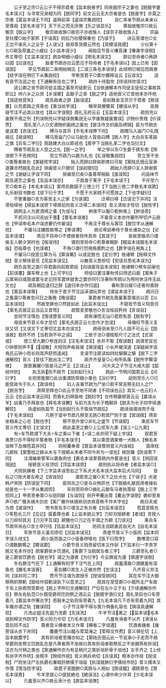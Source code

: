 <!-- { "loadSidebar": true } -->
　　公子至之宗○云公子不得宗君者【监本脱者字】同丧服宗子之妻也【脱服字妻毛本误义】与寻常兄弟相为同【脱同字】前文云云无大宗者是也【脱是字】亦莫之宗者【莫监本误无下同】遥释前耳【遥误宗集説挍】
　　自仁率亲节疏从亲亲以至尊祖【至毛本误下】天下乐之而无厌倦【乐之误显乐】
　　尊祖故敬宗○故云敬宗【脱云字】
　　敬宗故收族○故宗子亦收族人【误宗子故收族人】
　　宗庙至社稷○始于家邦【于误周】则后乃社稷保重也【乃误于】
　　诗云至谓也○文王岂不承先人之业乎【人误父】故郑答炅模云然也【炅模误晁摸】
　　少仪第十七○疏及荐羞之小威仪【小监本误少】
　　闻始见节音义嗛音谦【嗛谦字误倒】传丈専切【丈监本误文】疏杂明细小威仪【明毛本误文】
　　辞曰至命者○再辞曰固【曰误也】
　　敌者节疏亦应云愿见于将命者【于毛本误以】因上已有【因误固】
　　罕见节疏前二条明始相见【二误三条毛本误徐】此经明已相见而疏者【经字误在明已下从集説挍】
　　罕希至君子○案尔雅释诂云【云误文】
　　适有丧节注适之也【下通解有往也二字】
　　疏四十待盈坎【待误持坎误次】
　　适公卿之丧节疏司徒主国之事至司徒职云【当依通解本作司徒主徒役之事故其职云】帅六乡之众庶【乡误卿】孟献子之丧【脱之字】适他音义它音他本亦作他【误适他音失】
　　疏及敌者之辞【敌误适】
　　臣如致金玉货贝于君者【致误置】以充君路之资乘也【乘当给字误】
　　略举其梗槩耳【梗误从手】
　　臣致襚节注不必其以敛也【其以字误倒】周礼玉府云云【玉监本误王】
　　疏但充以废致不用之列【列误例充以字疑误倒集説无以字废致疑废置误】识物价贵贱【价误贾】
　　周礼至八人○文谓物织画绣之属也【彼注作文织画及绣锦】臣为节疏衣是送君【衣误尤】
　　赙马与其币【币毛本误弊下同】
　　疏赗马入庙门○礼既祖讫【祖误袒】
　　赙马至庙门○以马助生人营丧曰赙【脱人字】大白兵车革路之旗【兵车二字衍】周路建大白以即戎也【周字下当脱礼革二字也当衍文】
　　赙者节疏及主人受之之礼【脱一之字】
　　举之举以东○生委于摈东南【殡误摈下不告殡同】
　　受立节疏乃以跪为礼也【礼误敬集説挍】
　　受立至不坐○类尊者故也【类疑烦字误】
　　始入而辞曰辞矣即席曰可矣【案陆氏佃云冝承道瞽亦然脱乱在此】排阖音义户腊切【误初猎切】
　　疏始入而辞○主人辞谢賔之节【谢疑让字误下同】
　　排阖至已矣○虽尊卑相敌【虽误知】
　　问品味节疏及道艺之事也【及监本误亦】
　　子亟食于某乎【子毛本误于】
　　不斥至六艺○南本云【本毛本误公】案师氏敎国子三徳三行【下当脱三徳二字敎毛本误敦】礼乐射驭书数也【驭下衍于字】
　　不愿于大家疏不可愿效之【下也字疑衍】
　　不訾重器○言为客至主人之家【为误谓】
　　泛埽曰埽【泛误汜下并同】注帚恒埽地【埽监本误帚下埽席前同音义泛埽二本误同】音义清徐才性切【脱性字】
　　疏明主人为賔洒埽之事【为误与】
　　拚席不以鬛○若拚席上【拚误帚】
　　不贰问注以问吉凶于蓍【蓍毛本误者】
　　不翣音义本亦作菨所甲切卢云扇也【甲误申毛本卢误虑菨仍作翣误】
　　不角注于尊长与客饮【脱饮字从通解挍】
　　不擢马注嫌胜故専之【専误薄】
　　疏论卑幼奉侍于尊长诸杂之仪【论监本误谓】
　　燕见不将命○不使摈者将传其命【其误于】
　　丧俟至犆吊○谓俟主人朝夕哭时也【俟误侍】
　　寝则至将命○若尊者眠卧【眠监本误服毛本误临】恐临尊也【也误者】
　　不角○谓行罚用角爵酌之也【爵字误在用角上】
　　不擢马○投壶立算为马【算误筹】以成定胜也【定衍字】拖诸幦【拖释文作扡】音义幦徐音觅【觅监本误见】
　　以散音义悉但切【但误旦悉毛本误为】
　　疏负良至之面○背君面向前取君绥【向误面背监本误皆】拖诸幦○幦车前阑也【前误覆】置车幦上也【上可字衍】
　　师役曰罢注春秋传曰师还曰疲【案朱子云案易曰或鼓或罢与史记将军罢休就舍之罢亦同引注春秋传疏以为用何休注传无此文也】
　　疏及朝廷退归之辞【退归本亦作归退】
　　春秋至曰疲○还者何善辞也【善监本误等】
　　侍坐于君子节注运泽谓玩弄也【谓监本误于】
　　疏问日之蚤莫○尊者忽问日之蚤晚【晚误莫】
　　事君者节疏先啇量事意堪合以否【以监本误则】
　　然故至罪也○然犹如此【此监本误比】
　　不窥宻节音义伺音司【案毛氏居正云当云又音笥】
　　疏暂变至敬也○言当恒自矜持【言误自】
　　怠则节注惰也【惰误堕音义同】
　　疏有谏而无讪○君若有恶【脱有字】
　　毋拔来节音义卒才忽切【案毛氏居正云七忽作才忽误】
　　毋循枉节音义复扶又切【又误文下丈専切丈监本亦误文】
　　疏毋测未至○凡人固不可云云【固误故】若终不终【当若测不中之误】
　　工依于法○谓规矩尺寸之法式【式误或】
　　徳三至九数○参连剡注【注毛本误注】余并不取【取误敢】説谓至冝也○钟厚则声不【误散】大短则声疾易竭【竭误愒】小长声缓深逺【深疑闻字误鳬氏云钟小而长则其声舒而逺闻】
　　言语节注匪读如四牡騑騑之騑【脱下二字通解挍】音义【音往下脱出注二字】
　　疏齐齐皇皇○心有所系属【脱所字繋误继】
　　匪匪翼翼○皆是马之严正【正误止】
　　问大夫之子节注大咸大韶【韶经作防】
　　执玉执防不趋节【当别起行头】
　　疏此一节明问国君云云【问衍字】
　　长则至能御○此治事谓防常细小事也【治衍字】
　　幼则至乐人○已能受政令于乐人【政误命】
　　妇人吉事节疏为尸坐○若平常吉祭无妇人之尸【脱吉字】
　　肃拜至拜也○此云手至地不同者【不同误也云】其实一也云妇人云云【也云监本误云同】而昏礼妇拜扱地【脱妇字】左传穆嬴顿首云云【嬴误从羊】凶事乃手拜是也【拜毛本误舞】与前为夫为长子稽颡异【脱夫为长子四字续通解挍】
　　执虚如执盈节【当别起行头于取俎节疏后】
　　疏进俎谓进肉于俎【于毛本误如】
　　凡祭于室中节疏凡祭至无跣○若傧尸则于堂【傧误摈】燕安坐相亲之心也【脱也字】
　　祭不至升堂○非礼之盛节【节误即】
　　乘贰车节音义传丈専切【丈误文】
　　疏此盖至之数○上公贰车九乘【误上公九乘】
　　有车节疏谓下大夫车之乘以下者【误二余并同下疑上字误】
　　观君至弗贾○亦不得轻平尊者物【平毛本误乎】
　　其以乘壶酒束脩一犬赐人【脩毛本误修下及脩苞苴并同】
　　则袒櫜奉胄【胄监本误胃袒音义内误祖】
　　茵席枕几颖杖【案警枕之颖从木与下授颖从禾者不同今并为一误也】椟防籥【防误荚下同】
　　注谓编束菅苇以裹鱼肉也【裹毛本误里菅疏内作萑是也】音义【坰回误埛逈】
　　授颖音义役顶切【顶监本误烦】
　　疏则执以将命者【者监本误○】
　　犬则执緤者【下三字监本误至右之下系犬犬毛本误大监本后犬马同】
　　皆右之○效犬者左牵之【效误効】
　　谓若至之属○天下之壮犬也【下误子】犬道韩卢宋防【防误促下同】
　　臣则左之○是与众物异也【下脱曲礼献民虏者操右祛是也一十一字从集説挍】
　　车则至将命○曲礼云献车马者执策绥【脱上三字挍同上】甲若至奉胄○与铠同献【与误则】则开甲櫜出胄【櫜出字误倒】袭却至发声○依广雅夫襓木剑衣【案广雅作衭襓袟剑衣袟音秩不作木字也】
　　故曰夫或为烦【或误作】
　　笏书至左手○谓戈之有刃者【刃监本误忍】
　　苞苴至隂也○苇苞长三尺【见记】茵着蓐也者【上监本脱云字】刀却刃授颖者【者误】言授人以刀却仰其刃【刀刃字互误】颖镮也○刀之在手谓之为颖【刀误刃】
　　乘兵车节疏卒尚右○言士卒行伍【伍监本误五】
　　防同主诩疏勇武自光大【自毛本误日】
　　军旅节音义谖况烦切【况监本误兄】
　　燕食节音义下小饭同【监本同字误入经文】
　　疏小饭而亟之○小饭备哕噎也【饭下衍而字】
　　数噍至口容○谓数数嚼之【嚼误爵】
　　介爵节音义驺责留切本又作驯【下监本衍一字责字脱又毛本作亦】疏客爵依乡饮酒礼【客爵下当脱居左者三字】
　　三爵至礼者○是三爵皆饮爵也【脱也字】谓之为遵者【为衍字】今云僎或为遵【僎遵字误倒】
　　冬右腴注气在下【上通解有阳字下注气在上同】
　　疏羞濡鱼○谓膳羞有湿鱼也【膳毛本误善】
　　夏右鳍○其生人正飨亦然【生误主】
　　凡齐音义并注同【误并同二字】
　　赞币节注谓为君授币【授误受疏同】
　　其在车节注大御祭两轵祭軓【御经作驭軓误轨下以意求之】
　　疏其在至受爵○仆既所主尸车故于车上执辔而受爵也【脱上字所衍文通解挍】尸位在左仆立于右【于续通解亦作在】祭左右轨范○仆既受爵将饮则祭之酒云云【脱既字酒衍文】周礼至前也○车旁着凡【着监本作箸古字】若毂末之轨则车旁着九【九毛本误凡下亦车旁着九同】其车辙亦谓之轨【辙误彻】
　　小子节注卑不得与賔介俱备礼容也【俱误具通解挍】
　　凡洗必盥注先盥乃洗爵【先误洗】
　　牛羊节注离之【监本误毛本误到释文作防字】音义同力兮切【力毛本误方】
　　凡羞有湇者不以齐【湇误从音后同不出】
　　尊者音义樽者本又作尊【樽者二字误遵】
　　饮酒者禨者【禨旁误从衣下并同】
　　麋鹿节注以醯与荤菜淹之【荤释文作焄】音义俱伦切【上监本脱麕字】
　　其有折俎者至燔亦如之【案陆氏佃云此一节冝承小子走而不趋举爵则坐祭立饮脱乱在是凡卑者燕不坐故曰其有折俎者取祭反之不坐据燕有折俎】注亦为尺柄之类也【案通解作亦为有足柄尺之类折俎折骨于俎也】左手齐之【上经有尚字齐作哜】坐帨手【帨经作捝】音义柄兵命切【兵误其】帨本亦作捝【捝误税】尸则坐注尸左执爵右兼取肝肺擩于俎盐【执误就肺衍字擩经作防】音义擩本又作懦【懦当防字误】
　　疏君子至圂腴○其肠与人相似【肠误腹】谓肠胃也【胃毛本误胄】
　　牛羊至提心○提犹絶也【絶误法】心谓中央少许耳【少毛本误以】
　　凡羞至以齐○庾云湇汁也【庾监本误庚】
